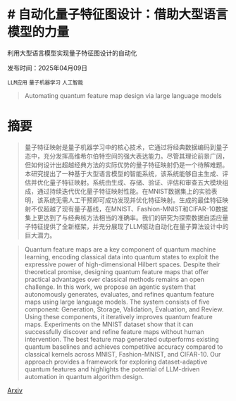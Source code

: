 # # 自动化量子特征图设计：借助大型语言模型的力量
利用大型语言模型实现量子特征图设计的自动化

发布时间：2025年04月09日

`LLM应用` `量子机器学习` `人工智能`

> Automating quantum feature map design via large language models

# 摘要

> 量子特征映射是量子机器学习中的核心技术，它通过将经典数据编码到量子态中，充分发挥高维希尔伯特空间的强大表达能力。尽管其理论前景广阔，但如何设计出超越经典方法的实际优势的量子特征映射仍是一个待解难题。本研究提出了一种基于大型语言模型的智能系统，该系统能够自主生成、评估并优化量子特征映射。系统由生成、存储、验证、评估和审查五大模块组成，通过持续迭代优化量子特征映射性能。在MNIST数据集上的实验表明，该系统无需人工干预即可成功发现并优化特征映射。生成的最佳特征映射不仅超越了现有量子基线，在MNIST、Fashion-MNIST和CIFAR-10数据集上更达到了与经典核方法相当的准确率。我们的研究为探索数据自适应量子特征提供了全新框架，并充分展现了LLM驱动自动化在量子算法设计中的巨大潜力。

> Quantum feature maps are a key component of quantum machine learning, encoding classical data into quantum states to exploit the expressive power of high-dimensional Hilbert spaces. Despite their theoretical promise, designing quantum feature maps that offer practical advantages over classical methods remains an open challenge. In this work, we propose an agentic system that autonomously generates, evaluates, and refines quantum feature maps using large language models. The system consists of five component: Generation, Storage, Validation, Evaluation, and Review. Using these components, it iteratively improves quantum feature maps. Experiments on the MNIST dataset show that it can successfully discover and refine feature maps without human intervention. The best feature map generated outperforms existing quantum baselines and achieves competitive accuracy compared to classical kernels across MNIST, Fashion-MNIST, and CIFAR-10. Our approach provides a framework for exploring dataset-adaptive quantum features and highlights the potential of LLM-driven automation in quantum algorithm design.

[Arxiv](https://arxiv.org/abs/2504.07396)